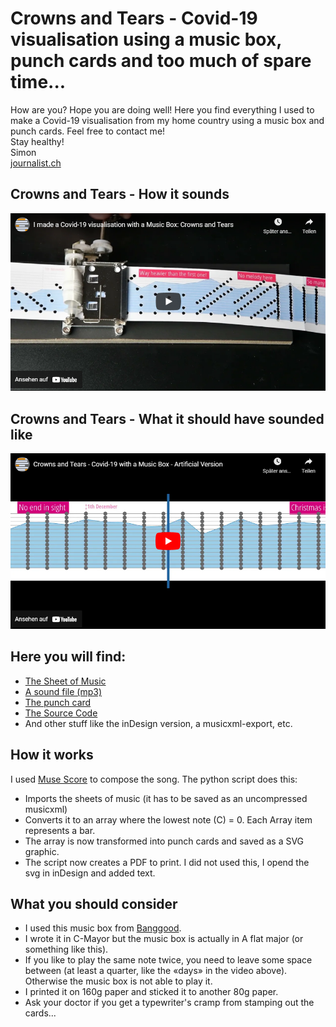 # Crowns and Tears - Covid-19 visualisation using a music box, punch cards and too much of spare time...
How are you? Hope you are doing well! Here you find everything I used to make a Covid-19 visualisation from my home country using a music box and punch cards. Feel free to contact me!  
Stay healthy!  
Simon  
[journalist.ch](https://www.journalist.sh)
## Crowns and Tears - How it sounds
[![See the visualisation](docs/origin_preview.png)](http://www.youtube.com/watch?v=DqfrOPs2pKM)

## Crowns and Tears - What it should have sounded like
[![See the (artificial) visualisation](docs/artificial_preview.png)](https://youtu.be/plj-s2xVi50)

## Here you will find:
* [The Sheet of Music](sheet/crowns_and_tears.pdf)
* [A sound file (mp3)](sheet/crowns_and_tears.mp3)
* [The punch card](sheet/crowns_and_tears_stripes.pdf)
* [The Source Code](python/create%20stripes.ipynb)
* And other stuff like the inDesign version, a musicxml-export, etc. 

## How it works
I used [Muse Score](https://musescore.org/de) to compose the song. The python script does this:
* Imports the sheets of music (it has to be saved as an uncompressed musicxml)
* Converts it to an array where the lowest note (C) = 0. Each Array item represents a bar.
* The array is now transformed into punch cards and saved as a SVG graphic.
* The script now creates a PDF to print. I did not used this, I opend the svg in inDesign and added text.

## What you should consider
* I used this music box from [Banggood](https://www.banggood.com/DIY-Hand-Cranked-Music-Box-15-Tone-Wooden-Box-With-Hole-Puncher-And-Paper-Tapes-Birthday-Gift-Present-p-1040359.html).
* I wrote it in C-Mayor but the music box is actually in A flat major (or something like this).
* If you like to play the same note twice, you need to leave some space between (at least a quarter, like the «days» in the video above). Otherwise the music box is not able to play it.
* I printed it on 160g paper and sticked it to another 80g paper.
* Ask your doctor if you get a typewriter's cramp from stamping out the cards...
